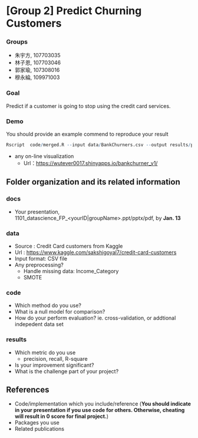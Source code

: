 # [Group 2] Predict Churning Customers

### Groups
* 朱宇方, 107703035
* 林子恩, 107703046 
* 郭家瑜, 107308016
* 穆永綸, 109971003

### Goal
Predict if a customer is going to stop using the credit card services.

### Demo 
You should provide an example commend to reproduce your result
```R
Rscript  code/merged.R --input data/BankChurners.csv --output results/performance.csv

```
* any on-line visualization
  * Url：https://wutever0017.shinyapps.io/bankchurner_v1/
## Folder organization and its related information

### docs
* Your presentation, 1101_datascience_FP_<yourID|groupName>.ppt/pptx/pdf, by **Jan. 13**

### data

* Source : Credit Card customers from Kaggle
* Url : https://www.kaggle.com/sakshigoyal7/credit-card-customers
* Input format: CSV file
* Any preprocessing?
  * Handle missing data: Income_Category
  * SMOTE

### code

* Which method do you use?
* What is a null model for comparison?
* How do your perform evaluation? ie. cross-validation, or addtional indepedent data set

### results

* Which metric do you use 
  * precision, recall, R-square
* Is your improvement significant?
* What is the challenge part of your project?

## References
* Code/implementation which you include/reference (__You should indicate in your presentation if you use code for others. Otherwise, cheating will result in 0 score for final project.__)
* Packages you use
* Related publications
